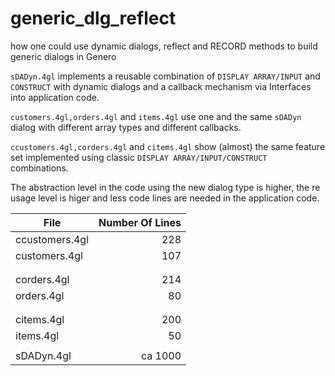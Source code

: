 # generic_dlg_reflect
how one could use dynamic dialogs, reflect and RECORD methods to build generic dialogs in Genero

`sDADyn.4gl` implements a reusable combination of `DISPLAY ARRAY/INPUT` and `CONSTRUCT` with dynamic dialogs and a callback mechanism via Interfaces into application code.

`customers.4gl,orders.4gl` and `items.4gl` use one and the same `sDADyn` dialog with different array types and different callbacks.

`ccustomers.4gl,corders.4gl` and `citems.4gl` show (almost) the same feature set implemented using classic `DISPLAY ARRAY/INPUT/CONSTRUCT` combinations.

The abstraction level in the code using the new dialog type is higher, the re usage level is higer and less code lines are needed in the application code.

| File          | Number Of Lines  |
| ------------- | ----------------:|
| ccustomers.4gl|              228 |
| customers.4gl |              107 |
|               |                  |
|               |                  |
| corders.4gl   |              214 |
| orders.4gl    |               80 |
|               |                  |
|               |                  |
| citems.4gl    |              200 |
| items.4gl     |               50 |
|               |                  |
| sDADyn.4gl    |          ca 1000 |
